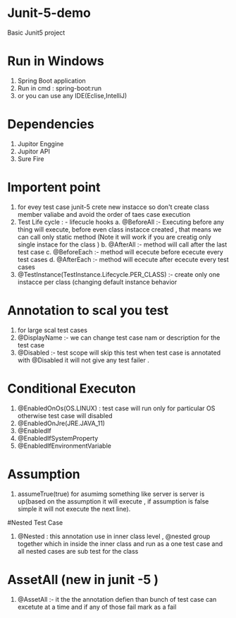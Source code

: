 # Junit-5-demo
Basic Junit5 project
# Run in Windows
1. Spring Boot application 
2. Run in cmd  : spring-boot:run
3. or you can use any IDE(Eclise,IntelliJ)
# Dependencies 
1. Jupitor Enggine
2. Jupitor API
3. Sure Fire 

# Importent point 
1. for evey  test case junit-5 crete new instacce so don't create class member valiabe and avoid the order of taes case execution
2. Test Life cycle : - lifecucle hooks 
	a. @BeforeAll :- Executing before any thing will execute, before even class instacce created , that means we can call only static method (Note it will work  if you are creatig only single instace for the class )
	b. @AfterAll :- method will call after the last test case
	c. @BeforeEach :- method will ececute before ececute every test cases
	d. @AfterEach :- method will ececute after ececute every test cases
3. @TestInstance(TestInstance.Lifecycle.PER_CLASS)	:- create only one instacce per class (changing default instance behavior 

# Annotation to scal you test 
1. for large scal test cases
2. @DisplayName :- we can change test case nam or description for the test case
3. @Disabled :- test scope will skip this test when test case is annotated with @Disabled it will not give any test failer . 

# Conditional Executon
1. @EnabledOnOs(OS.LINUX) : test case will run only for particular OS otherwise test case will disabled 
2. @EnabledOnJre(JRE.JAVA_11)
3. @EnabledIf
4. @EnabledIfSystemProperty
5. @EnabledIfEnvironmentVariable

# Assumption 
1. assumeTrue(true) for asumimg something like server is server is up(based on the assumption it will execute , if assumption is false simple it will not execute the next line).

#Nested Test Case 
1. @Nested : this annotation use in inner class level , @nested group together which in inside the inner class and run as a one test case and all nested cases are sub test for the class

# AssetAll (new in junit -5 )
1. @AssetAll :-  it the the annotation defien than bunch of test case can excetute at a time and if any of those fail mark as a fail 